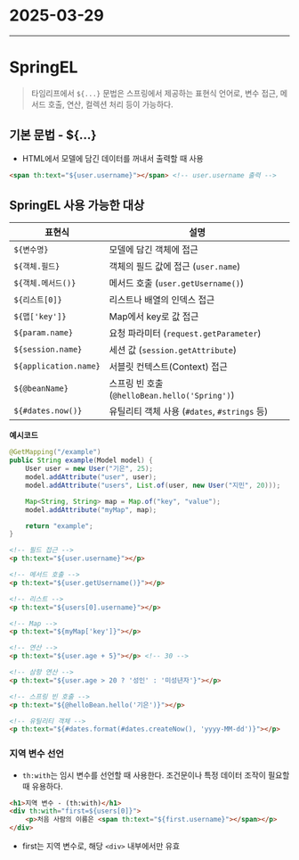 # 2025-03-29
---

# SpringEL
> 타임리프에서 `${...}` 문법은 스프링에서 제공하는 표현식 언어로, 변수 접근, 메서드 호출, 연산, 컬렉션 처리 등이 가능하다.

## 기본 문법 - ${...}
- HTML에서 모델에 담긴 데이터를 꺼내서 출력할 때 사용
```html
<span th:text="${user.username}"></span> <!-- user.username 출력 -->
```

## SpringEL 사용 가능한 대상

| 표현식               | 설명                                              |
|----------------------|---------------------------------------------------|
| `${변수명}`          | 모델에 담긴 객체에 접근                           |
| `${객체.필드}`       | 객체의 필드 값에 접근 (`user.name`)              |
| `${객체.메서드()}`   | 메서드 호출 (`user.getUsername()`)               |
| `${리스트[0]}`       | 리스트나 배열의 인덱스 접근                       |
| `${맵['key']}`       | Map에서 key로 값 접근                             |
| `${param.name}`      | 요청 파라미터 (`request.getParameter`)            |
| `${session.name}`    | 세션 값 (`session.getAttribute`)                  |
| `${application.name}`| 서블릿 컨텍스트(Context) 접근                    |
| `${@beanName}`       | 스프링 빈 호출 (`@helloBean.hello('Spring')`)    |
| `${#dates.now()}`    | 유틸리티 객체 사용 (`#dates`, `#strings` 등)      |

**예시코드**
```java
@GetMapping("/example")
public String example(Model model) {
    User user = new User("기은", 25);
    model.addAttribute("user", user);
    model.addAttribute("users", List.of(user, new User("지민", 20)));

    Map<String, String> map = Map.of("key", "value");
    model.addAttribute("myMap", map);

    return "example";
}
```

```html
<!-- 필드 접근 -->
<p th:text="${user.username}"></p>

<!-- 메서드 호출 -->
<p th:text="${user.getUsername()}"></p>

<!-- 리스트 -->
<p th:text="${users[0].username}"></p>

<!-- Map -->
<p th:text="${myMap['key']}"></p>

<!-- 연산 -->
<p th:text="${user.age + 5}"></p> <!-- 30 -->

<!-- 삼항 연산 -->
<p th:text="${user.age > 20 ? '성인' : '미성년자'}"></p>

<!-- 스프링 빈 호출 -->
<p th:text="${@helloBean.hello('기은')}"></p>

<!-- 유틸리티 객체 -->
<p th:text="${#dates.format(#dates.createNow(), 'yyyy-MM-dd')}"></p>
```

### 지역 변수 선언
- `th:with`는 임시 변수를 선언할 때 사용한다. 조건문이나 특정 데이터 조작이 필요할 때 유용하다.

```html
<h1>지역 변수 - (th:with)</h1>
<div th:with="first=${users[0]}">
    <p>처음 사람의 이름은 <span th:text="${first.username}"></span></p>
</div>
```

- first는 지역 변수로, 해당 `<div>` 내부에서만 유효
